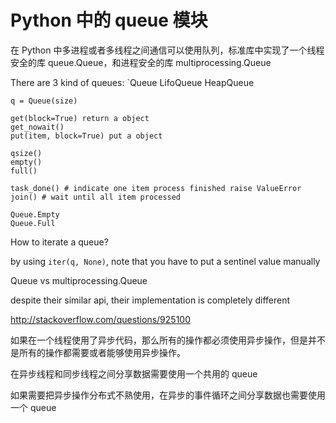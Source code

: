 # Python 中的 queue 模块

<!--
ID: 9f96455b-8040-4b1a-b083-57039158f962
Status: publish
Date: 2018-06-22T09:20:00
Modified: 2020-05-16T11:13:11
wp_id: 647
-->

在 Python 中多进程或者多线程之间通信可以使用队列，标准库中实现了一个线程安全的库 queue.Queue，和进程安全的库 multiprocessing.Queue

There are 3 kind of queues: `Queue LifoQueue HeapQueue

```
q = Queue(size)

get(block=True) return a object
get_nowait()
put(item, block=True) put a object

qsize()
empty()
full()

task_done() # indicate one item process finished raise ValueError
join() # wait until all item processed

Queue.Empty
Queue.Full
```

How to iterate a queue?

by using `iter(q, None)`, note that you have to put a sentinel value manually

Queue vs multiprocessing.Queue

despite their similar api, their implementation is completely different

http://stackoverflow.com/questions/925100


如果在一个线程使用了异步代码，那么所有的操作都必须使用异步操作，但是并不是所有的操作都需要或者能够使用异步操作。

在异步线程和同步线程之间分享数据需要使用一个共用的 queue

如果需要把异步操作分布式不熟使用，在异步的事件循环之间分享数据也需要使用一个 queue
